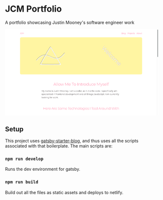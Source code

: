 # JCM Portfolio
A portfolio showcasing Justin Mooney's software engineer work

![Home page](demo/home.png)

## Setup
This project uses [gatsby-starter-blog](https://www.gatsbyjs.com/starters/gatsbyjs/gatsby-starter-blog/), and thus uses all the scripts associated with that boilerplate. The main scripts are:

### `npm run develop`
Runs the dev environment for gatsby.

### `npm run build`
Build out all the files as static assets and deploys to netlify.

